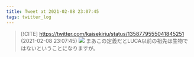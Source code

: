 ```yaml
---
title: Tweet at 2021-02-08 23:07:45
tags: twitter_log
---
```


> [!CITE] https://twitter.com/kaisekiriu/status/1358779555041845251 (2021-02-08 23:07:45)
> ![](https://twitter.com/kaisekiriu/status/1358779555041845251)
> まあこの定義だとLUCA以前の祖先は生物ではないということになりますが。
